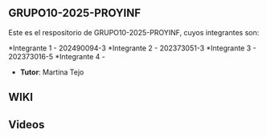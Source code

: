 ## GRUPO10-2025-PROYINF 

Este es el respositorio de GRUPO10-2025-PROYINF, cuyos integrantes son:

*Integrante 1 - 202490094-3
*Integrante 2 - 202373051-3
*Integrante 3 - 202373016-5
*Integrante 4 - 
* **Tutor**: Martina Tejo

## WIKI

## Videos
